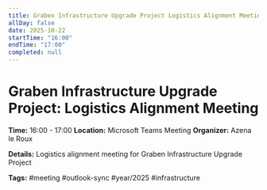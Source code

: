 ```yaml
---
title: Graben Infrastructure Upgrade Project Logistics Alignment Meeting
allDay: false
date: 2025-10-22
startTime: "16:00"
endTime: "17:00"
completed: null
---
```


# Graben Infrastructure Upgrade Project: Logistics Alignment Meeting

**Time:** 16:00 - 17:00
**Location:** Microsoft Teams Meeting
**Organizer:** Azena le Roux

**Details:**
Logistics alignment meeting for Graben Infrastructure Upgrade Project

**Tags:** #meeting #outlook-sync #year/2025 #infrastructure
